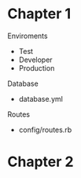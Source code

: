 # Chapter 1

Enviroments

- Test
- Developer
- Production

Database

- database.yml

Routes

- config/routes.rb

# Chapter 2

